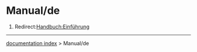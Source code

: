 # Manual/de
1.  Redirect:[Handbuch:Einführung](Manual:Introduction/de.md)

---
[documentation index](../README.md) > Manual/de
